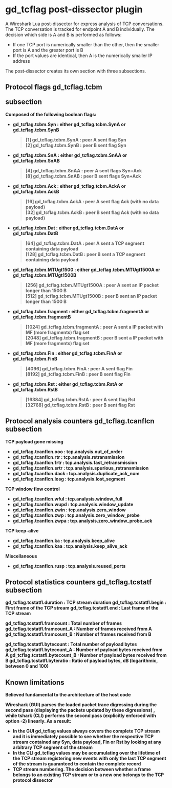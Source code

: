 <h1><b>gd_tcflag</b> post-dissector plugin</h1>

<p>
A Wireshark Lua post-dissector for express analysis of TCP conversations.<br>
The TCP conversation is tracked for endpoint A and B individually. The decision which side is A and B is performed as follows:
<ul>
 <li>If one TCP port is numerically smaller than the other, then the smaller port is A and the greater port is B</li>
 <li>If the port values are identical, then A is the numerically smaller IP address</li>
</ul>
The post-dissector creates its own section with three subsections.
</p>

<h2>Protocol flags <b>gd_tcflag.tcbm</p> subsection</h2>
    
<p>
Composed of the following boolean flags:
<ul>
 <li><b>gd_tcflag.tcbm.Syn</b> : either gd_tcflag.tcbm.SynA or gd_tcflag.tcbm.SynB
  <blockquote>
  [1] gd_tcflag.tcbm.SynA : peer A sent flag Syn<br>
  [2] gd_tcflag.tcbm.SynB : peer B sent flag Syn
  </blockquote>
 </li>
 <li><b>gd_tcflag.tcbm.SnA</b> : either gd_tcflag.tcbm.SnAA or gd_tcflag.tcbm.SnAB
  <blockquote>
  [4] gd_tcflag.tcbm.SnAA : peer A sent flags Syn+Ack<br>
  [8] gd_tcflag.tcbm.SnAB : peer B sent flags Syn+Ack
  </blockquote>
 </li>
 <li><b>gd_tcflag.tcbm.Ack</b> : either gd_tcflag.tcbm.AckA or gd_tcflag.tcbm.AckB
  <blockquote>
  [16] gd_tcflag.tcbm.AckA : peer A sent flag Ack (with no data payload)<br>
  [32] gd_tcflag.tcbm.AckB : peer B sent flag Ack (with no data payload)
  </blockquote>
</li>
 <li><b>gd_tcflag.tcbm.Dat</b> : either gd_tcflag.tcbm.DatA or gd_tcflag.tcbm.DatB
  <blockquote>
  [64] gd_tcflag.tcbm.DatA : peer A sent a TCP segment containing data payload<br>
  [128] gd_tcflag.tcbm.DatB : peer B sent a TCP segment containing data payload
  </blockquote>
 </li>
 <li><b>gd_tcflag.tcbm.MTUgt1500</b> : either gd_tcflag.tcbm.MTUgt1500A or gd_tcflag.tcbm.MTUgt1500B
  <blockquote>
   [256] gd_tcflag.tcbm.MTUgt1500A : peer A sent an IP packet longer than 1500 B<br>
   [512] gd_tcflag.tcbm.MTUgt1500B : peer B sent an IP packet longer than 1500 B
  </blockquote>
 </li>
 <li><b>gd_tcflag.tcbm.fragment</b> : either gd_tcflag.tcbm.fragmentA or gd_tcflag.tcbm.fragmentB
  <blockquote>
    [1024] gd_tcflag.tcbm.fragmentA : peer A sent a IP packet with MF (more fragments) flag set<br>
    [2048] gd_tcflag.tcbm.fragmentB : peer B sent a IP packet with MF (more fragments) flag set
  </blockquote>
 </li>
 <li><b>gd_tcflag.tcbm.Fin</b> : either gd_tcflag.tcbm.FinA or gd_tcflag.tcbm.FinB
  <blockquote>
   [4096] gd_tcflag.tcbm.FinA : peer A sent flag Fin<br>
   [8192] gd_tcflag.tcbm.FinB : peer B sent flag Fin
  </blockquote>
 </li>
 <li><b>gd_tcflag.tcbm.Rst<b> : either gd_tcflag.tcbm.RstA or gd_tcflag.tcbm.RstB
  <blockquote>
   [16384] gd_tcflag.tcbm.RstA : peer A sent flag Rst<br>
   [32768] gd_tcflag.tcbm.RstB : peer B sent flag Rst
  </blockquote>
 </li>
</ul>
</p>

<h2>Protocol analysis counters <b>gd_tcflag.tcanflcn</b> subsection</h2>

<p>
TCP payload gone missing
 <ul>
  <li>gd_tcflag.tcanflcn.ooo : tcp.analysis.out_of_order</li>
  <li>gd_tcflag.tcanflcn.rtr : tcp.analysis.retransmission</li>
  <li>gd_tcflag.tcanflcn.frtr : tcp.analysis.fast_retransmission</li>
  <li>gd_tcflag.tcanflcn.srtr : tcp.analysis.spurious_retransmission</li>
  <li>gd_tcflag.tcanflcn.dack : tcp.analysis.duplicate_ack_num</li>
  <li>gd_tcflag.tcanflcn.losg : tcp.analysis.lost_segment</li>
 </ul>
</p>

<p>
TCP window flow control
<ul>
 <li>gd_tcflag.tcanflcn.wful : tcp.analysis.window_full</li>
 <li>gd_tcflag.tcanflcn.wupd : tcp.analysis.window_update</li>
 <li>gd_tcflag.tcanflcn.zwin : tcp.analysis.zero_window</li>
 <li>gd_tcflag.tcanflcn.zwp : tcp.analysis.zero_window_probe</li>
 <li>gd_tcflag.tcanflcn.zwpa : tcp.analysis.zero_window_probe_ack</li>
</ul>
</p>

<p>
TCP keep-alive
<ul>
 <li>gd_tcflag.tcanflcn.ka : tcp.analysis.keep_alive</li>
 <li>gd_tcflag.tcanflcn.kaa : tcp.analysis.keep_alive_ack</li>
</ul>
</p>

<p>
Miscellaneous
<ul><li>gd_tcflag.tcanflcn.rusp : tcp.analysis.reused_ports</li></ul>
</p>

<h2>Protocol statistics counters <b>gd_tcflag.tcstatf</b> subsection</h2>

<p>
    gd_tcflag.tcstatfl.duration : TCP stream duration
    gd_tcflag.tcstatfl.begin : First frame of the TCP stream
    gd_tcflag.tcstatfl.end : Last frame of the TCP stream
</p>

<p>
    gd_tcflag.tcstatfl.framcount : Total number of frames
        gd_tcflag.tcstatfl.framcount_A : Number of frames received from A
        gd_tcflag.tcstatfl.framcount_B : Number of frames received from B
</p>

<p>
    gd_tcflag.tcstatfl.bytecount : Total number of payload bytes
        gd_tcflag.tcstatfl.bytecount_A : Number of payload bytes received from A
        gd_tcflag.tcstatfl.bytecount_B : Number of payload bytes received from B
        gd_tcflag.tcstatfl.byteratio : Ratio of payload bytes, dB (logarithmic, between 0 and 100)
</p>

<h2>Known limitations</h2>

<p>
Believed fundamental to the architecture of the host code
</p>

<p>
Wireshark (GUI) parses the loaded packet trace digressing during the second pass (displaying the packets updated by these digressions) , while tshark (CLI) performs the second pass (explicitly enforced with option -2) linearly. As a result:
<ul>
 <li>In the GUI gd_tcflag values always covers the complete TCP stream and it is immediately possible to see whether the respective TCP stream contained any Syn, data payload, Fin or Rst by looking at any arbitrary TCP segment of the stream</li>
 <li>In the CLI gd_tcflag values may be accumulating over the lifetime of the TCP stream registering new events with only the last TCP segment of the stream is guaranteed to contain the complete record</li>
 <li>TCP stream numbering. The decision between whether a frame belongs to an existing TCP stream or to a new one belongs to the TCP protocol dissector</li>
</ul>
